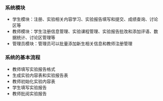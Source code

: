 ### 系统模块

*   学生模块：注册、实验相关内容学习、实验报告填写和提交、成绩查询、讨论区等
*   教师模块：学生注册信息管理、实验课程管理、实验报告批改和添加评语、数据统计、讨论区管理等
*   管理员模块：管理员可以批量添加新生相关信息和教师注册管理

### 系统的基本流程

*   教师填写实验报告格式
*   生成实验内容表和实验报告表
*   教师初始化实验内容表
*   学生填写实验报告
*   教师批阅实验报告
